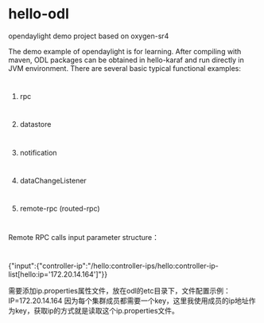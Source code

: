 # hello-odl
opendaylight demo project
based on oxygen-sr4

The demo example of opendaylight is for learning.
After compiling with maven, ODL packages can be obtained in hello-karaf and run directly in JVM environment.
There are several basic typical functional examples:
#
1) rpc
#
2) datastore
#
3) notification
#
4) dataChangeListener
#
5) remote-rpc (routed-rpc)
#
Remote RPC calls input parameter structure：
#
{"input":{"controller-ip":"/hello:controller-ips/hello:controller-ip-list[hello:ip='172.20.14.164']"}}

需要添加ip.properties属性文件，放在odl的etc目录下，文件配置示例：IP=172.20.14.164
因为每个集群成员都需要一个key，这里我使用成员的ip地址作为key，获取ip的方式就是读取这个ip.properties文件。
